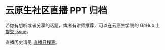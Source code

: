 # 云原生社区直播 PPT 归档

若你有想听或者分享的话题，或者有讲师推荐，可以在云原生学院的 GitHub 上 [提交 Issue](https://github.com/cloudnativeto/academy/issues/new)。

直播历史请见 [直播日程表](https://cloudnative.to/community/academy/webinar/)。
